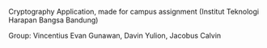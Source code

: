 <p>Cryptography Application, made for campus assignment (Institut Teknologi Harapan Bangsa Bandung)</p>
<p>Group: Vincentius Evan Gunawan, Davin Yulion, Jacobus Calvin</p>

